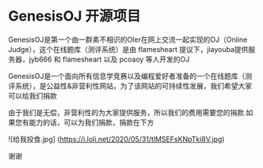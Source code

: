 # GenesisOJ 开源项目

GenesisOJ是第一个由一群素不相识的OIer在网上交流一起实现的OJ（Online Judge），这个在线题库（测评系统）是由 flamesheart 提议下，jiayouba提供服务器，jyb666 和 flamesheart 以及 pcoaoy 等人开发的OJ

GenesisOJ是一个面向所有信息学竞赛以及编程爱好者准备的一个在线题库（测评系统），是公益性&非营利性网站，为了该网站的可持续性发展，我们希望大家可以给我们捐款

由于我们是无偿，非营利性的为大家提供服务，所以我们的费用需要您的捐款.如果您有能力的话，可以为我们捐款，捐款在下方

![给我投食.jpg]  (https://i.loli.net/2020/05/31/tlMSEFsKNpTki8V.jpg)

谢谢
